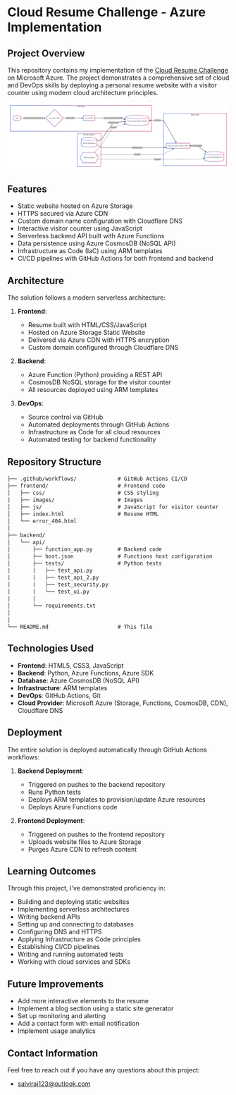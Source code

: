 # Cloud Resume Challenge - Azure Implementation

## Project Overview
This repository contains my implementation of the [Cloud Resume Challenge](https://cloudresumechallenge.dev/docs/the-challenge/azure/) on Microsoft Azure. The project demonstrates a comprehensive set of cloud and DevOps skills by deploying a personal resume website with a visitor counter using modern cloud architecture principles.

![Architecture Diagram](Architecture_Diagram.png)

## Features
- Static website hosted on Azure Storage
- HTTPS secured via Azure CDN
- Custom domain name configuration with Cloudflare DNS
- Interactive visitor counter using JavaScript
- Serverless backend API built with Azure Functions
- Data persistence using Azure CosmosDB (NoSQL API)
- Infrastructure as Code (IaC) using ARM templates
- CI/CD pipelines with GitHub Actions for both frontend and backend

## Architecture
The solution follows a modern serverless architecture:

1. **Frontend**:
   - Resume built with HTML/CSS/JavaScript
   - Hosted on Azure Storage Static Website
   - Delivered via Azure CDN with HTTPS encryption
   - Custom domain configured through Cloudflare DNS

2. **Backend**:
   - Azure Function (Python) providing a REST API
   - CosmosDB NoSQL storage for the visitor counter
   - All resources deployed using ARM templates

3. **DevOps**:
   - Source control via GitHub
   - Automated deployments through GitHub Actions
   - Infrastructure as Code for all cloud resources
   - Automated testing for backend functionality

## Repository Structure
```
├── .github/workflows/             # GitHub Actions CI/CD
├── frontend/                      # Frontend code
│   ├── css/                       # CSS styling
|   ├── images/                    # Images
│   ├── js/                        # JavaScript for visitor counter
│   ├── index.html                 # Resume HTML
│   └── error_404.html
│
├── backend/
│   └── api/
│       ├── function_app.py        # Backend code
│       ├── host.json              # Functions host configuration
│       ├── tests/                 # Python tests
|       |   ├── test_api.py
|       |   ├── test_api_2.py
|       |   ├── test_security.py
|       |   └── test_ui.py
|       |
│       └── requirements.txt
│
│
└── README.md                      # This file
```

## Technologies Used
- **Frontend**: HTML5, CSS3, JavaScript
- **Backend**: Python, Azure Functions, Azure SDK
- **Database**: Azure CosmosDB (NoSQL API)
- **Infrastructure**: ARM templates
- **DevOps**: GitHub Actions, Git
- **Cloud Provider**: Microsoft Azure (Storage, Functions, CosmosDB, CDN), Cloudflare DNS

## Deployment
The entire solution is deployed automatically through GitHub Actions workflows:

1. **Backend Deployment**:
   - Triggered on pushes to the backend repository
   - Runs Python tests
   - Deploys ARM templates to provision/update Azure resources
   - Deploys Azure Functions code

2. **Frontend Deployment**:
   - Triggered on pushes to the frontend repository
   - Uploads website files to Azure Storage
   - Purges Azure CDN to refresh content

## Learning Outcomes
Through this project, I've demonstrated proficiency in:
- Building and deploying static websites
- Implementing serverless architectures
- Writing backend APIs
- Setting up and connecting to databases
- Configuring DNS and HTTPS
- Applying Infrastructure as Code principles
- Establishing CI/CD pipelines
- Writing and running automated tests
- Working with cloud services and SDKs

## Future Improvements
- Add more interactive elements to the resume
- Implement a blog section using a static site generator
- Set up monitoring and alerting
- Add a contact form with email notification
- Implement usage analytics

## Contact Information
Feel free to reach out if you have any questions about this project:
- salviraj123@outlook.com

